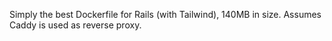 Simply the best Dockerfile for Rails (with Tailwind), 140MB in size. Assumes Caddy is used as reverse proxy.
